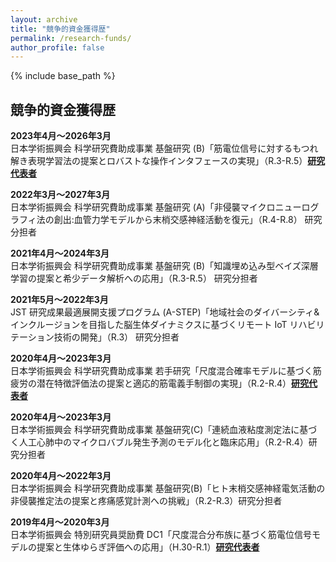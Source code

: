 ```yaml
---
layout: archive
title: "競争的資金獲得歴"
permalink: /research-funds/
author_profile: false
---
```

<!--
[English]({{ "/awards/" | relative_url }}){: .btn .btn--primary}
-->

{% include base_path %}


## 競争的資金獲得歴

**2023年4月〜2026年3月**<br>
日本学術振興会 科学研究費助成事業 基盤研究 (B)「筋電位信号に対するもつれ解き表現学習法の提案とロバストな操作インタフェースの実現」（R.3-R.5）**<u>研究代表者</u>**

**2022年3月〜2027年3月**<br>
日本学術振興会 科学研究費助成事業 基盤研究 (A)「非侵襲マイクロニューログラフィ法の創出:血管力学モデルから末梢交感神経活動を復元」（R.4-R.8） 研究分担者

**2021年4月〜2024年3月**<br>
日本学術振興会 科学研究費助成事業 基盤研究 (B)「知識埋め込み型ベイズ深層学習の提案と希少データ解析への応用」（R.3-R.5） 研究分担者

**2021年5月〜2022年3月**<br>
JST 研究成果最適展開支援プログラム (A-STEP)「地域社会のダイバーシティ&インクルージョンを目指した脳生体ダイナミクスに基づくリモート IoT リハビリテーション技術の開発」（R.3） 研究分担者

**2020年4月〜2023年3月**<br>
日本学術振興会 科学研究費助成事業 若手研究「尺度混合確率モデルに基づく筋疲労の潜在特徴評価法の提案と適応的筋電義手制御の実現」（R.2-R.4）**<u>研究代表者</u>**

**2020年4月〜2023年3月**<br>
日本学術振興会 科学研究費助成事業 基盤研究(C)「連続血液粘度測定法に基づく人工心肺中のマイクロバブル発生予測のモデル化と臨床応用」（R.2-R.4）研究分担者

**2020年4月〜2022年3月**<br>
日本学術振興会 科学研究費助成事業 基盤研究(B)「ヒト末梢交感神経電気活動の非侵襲推定法の提案と疼痛感覚計測への挑戦」（R.2-R.3）研究分担者

**2019年4月〜2020年3月**<br>
日本学術振興会 特別研究員奨励費 DC1「尺度混合分布族に基づく筋電位信号モデルの提案と生体ゆらぎ評価への応用」（H.30-R.1）**<u>研究代表者</u>**


